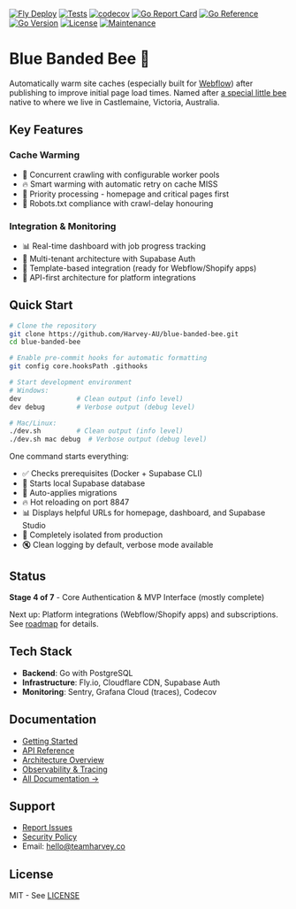 [![Fly Deploy](https://github.com/Harvey-AU/blue-banded-bee/actions/workflows/fly-deploy.yml/badge.svg)](https://github.com/Harvey-AU/blue-banded-bee/actions/workflows/fly-deploy.yml)
[![Tests](https://github.com/Harvey-AU/blue-banded-bee/actions/workflows/test.yml/badge.svg)](https://github.com/Harvey-AU/blue-banded-bee/actions/workflows/test.yml)
[![codecov](https://codecov.io/github/harvey-au/blue-banded-bee/graph/badge.svg?token=EC0JW5IU7X)](https://codecov.io/github/harvey-au/blue-banded-bee)
[![Go Report Card](https://goreportcard.com/badge/github.com/Harvey-AU/blue-banded-bee?style=flat)](https://goreportcard.com/report/github.com/Harvey-AU/blue-banded-bee)
[![Go Reference](https://pkg.go.dev/badge/github.com/Harvey-AU/blue-banded-bee.svg)](https://pkg.go.dev/github.com/Harvey-AU/blue-banded-bee)
[![Go Version](https://img.shields.io/badge/go-1.25-blue.svg)](https://golang.org/)
[![License](https://img.shields.io/badge/License-MIT-blue.svg)](https://opensource.org/licenses/MIT)
[![Maintenance](https://img.shields.io/badge/Maintained%3F-yes-green.svg)](https://github.com/Harvey-AU/blue-banded-bee/graphs/commit-activity)

# Blue Banded Bee 🐝

Automatically warm site caches (especially built for
[Webflow](https://www.webflow.com)) after publishing to improve initial page
load times. Named after
[a special little bee](https://www.aussiebee.com.au/blue-banded-bee-information.html)
native to where we live in Castlemaine, Victoria, Australia.

## Key Features

### Cache Warming

- 🚀 Concurrent crawling with configurable worker pools
- 🔥 Smart warming with automatic retry on cache MISS
- 🥇 Priority processing - homepage and critical pages first
- 🤖 Robots.txt compliance with crawl-delay honouring

### Integration & Monitoring

- 📊 Real-time dashboard with job progress tracking
- 🔐 Multi-tenant architecture with Supabase Auth
- 🎨 Template-based integration (ready for Webflow/Shopify apps)
- 🔌 API-first architecture for platform integrations

## Quick Start

```bash
# Clone the repository
git clone https://github.com/Harvey-AU/blue-banded-bee.git
cd blue-banded-bee

# Enable pre-commit hooks for automatic formatting
git config core.hooksPath .githooks

# Start development environment
# Windows:
dev              # Clean output (info level)
dev debug        # Verbose output (debug level)

# Mac/Linux:
./dev.sh         # Clean output (info level)
./dev.sh mac debug  # Verbose output (debug level)
```

One command starts everything:

- ✅ Checks prerequisites (Docker + Supabase CLI)
- 🐳 Starts local Supabase database
- 🔄 Auto-applies migrations
- 🔥 Hot reloading on port 8847
- 📊 Displays helpful URLs for homepage, dashboard, and Supabase Studio
- 🚀 Completely isolated from production
- 🔇 Clean logging by default, verbose mode available

## Status

**Stage 4 of 7** - Core Authentication & MVP Interface (mostly complete)

Next up: Platform integrations (Webflow/Shopify apps) and subscriptions. See
[roadmap](./Roadmap.md) for details.

## Tech Stack

- **Backend**: Go with PostgreSQL
- **Infrastructure**: Fly.io, Cloudflare CDN, Supabase Auth
- **Monitoring**: Sentry, Grafana Cloud (traces), Codecov

## Documentation

- [Getting Started](docs/development/DEVELOPMENT.md)
- [API Reference](docs/architecture/API.md)
- [Architecture Overview](docs/architecture/ARCHITECTURE.md)
- [Observability & Tracing](docs/operations/OBSERVABILITY.md)
- [All Documentation →](docs/)

## Support

- [Report Issues](https://github.com/Harvey-AU/blue-banded-bee/issues)
- [Security Policy](SECURITY.md)
- Email: <hello@teamharvey.co>

## License

MIT - See [LICENSE](LICENSE)
